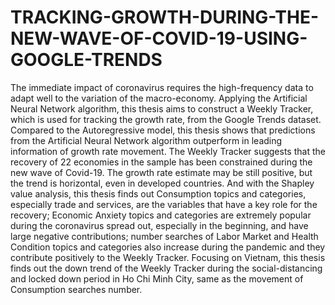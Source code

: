 # TRACKING-GROWTH-DURING-THE-NEW-WAVE-OF-COVID-19-USING-GOOGLE-TRENDS
The immediate impact of coronavirus requires the high-frequency data to adapt well to the variation of the macro-economy. Applying the Artificial Neural Network algorithm, this thesis aims to construct a Weekly Tracker, which is used for tracking the growth rate, from the Google Trends dataset. Compared to the Autoregressive model, this thesis shows that predictions from the Artificial Neural Network algorithm outperform in leading information of growth rate movement. The Weekly Tracker suggests that the recovery of 22 economies in the sample has been constrained during the new wave of Covid-19. The growth rate estimate may be still positive, but the trend is horizontal, even in developed countries. And with the Shapley value analysis, this thesis finds out Consumption topics and categories, especially trade and services, are the variables that have a key role for the recovery; Economic Anxiety topics and categories are extremely popular during the coronavirus spread out, especially in the beginning, and have large negative contributions; number searches of Labor Market and Health Condition topics and categories also increase during the pandemic and they contribute positively to the Weekly Tracker. Focusing on Vietnam, this thesis finds out the down trend of the Weekly Tracker during the social-distancing and locked down period in Ho Chi Minh City, same as the movement of Consumption searches number.
